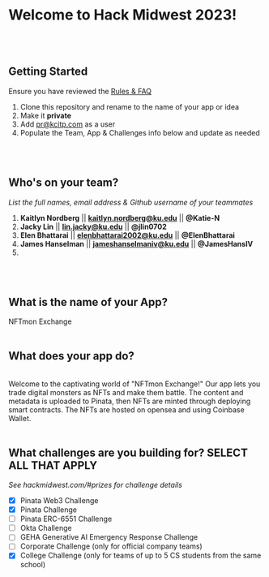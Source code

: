 # Welcome to Hack Midwest 2023!
<br /><br />


## Getting Started
Ensure you have reviewed the [Rules & FAQ](https://hackmidwest.com/#faq)
1. Clone this repository and rename to the name of your app or idea
2. Make it **private**
3. Add pr@kcitp.com as a user
4. Populate the Team, App & Challenges info below and update as needed

<br /><br />

## Who's on your team?
*List the full names,  email address & Github username of your teammates*

1.   **Kaitlyn Nordberg**  || **kaitlyn.nordberg@ku.edu** || **@Katie-N**
2.   **Jacky Lin**  || **lin.jacky@ku.edu** || **@jlin0702**
3.   **Elen Bhattarai**  || **elenbhattarai2002@ku.edu** || **@ElenBhattarai**
4.   **James Hanselman** || **jameshanselmaniv@ku.edu** || **@JamesHansIV**
5.

<br /><br />


## What is the name of your App?
NFTmon Exchange
<br /><br />
## What does your app do?
<br />
Welcome to the captivating world of "NFTmon Exchange!" Our app lets you trade digital monsters as NFTs and make them battle. The content and metadata is uploaded to Pinata, then NFTs are minted through deploying smart contracts. The NFTs are hosted on opensea and using Coinbase Wallet.
<br /><br />


## What challenges are you building for? SELECT ALL THAT APPLY
*See hackmidwest.com/#prizes for challenge details*
- [X]  Pinata Web3 Challenge
- [X]  Pinata Challenge
- [ ]  Pinata ERC-6551 Challenge
- [ ]  Okta Challenge
- [ ]  GEHA Generative AI Emergency Response Challenge
- [ ]  Corporate Challenge (only for official company teams)
- [X]  College Challenge (only for teams of up to 5 CS students from the same school)

<br /><br />




